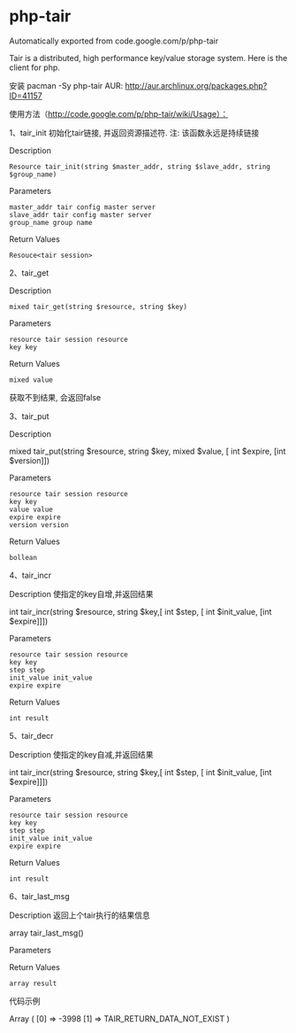 # php-tair
Automatically exported from code.google.com/p/php-tair

Tair is a distributed, high performance key/value storage system.
Here is the client for php.


安装
 pacman -Sy php-tair
 AUR: http://aur.archlinux.org/packages.php?ID=41157 
 
 
 
使用方法（http://code.google.com/p/php-tair/wiki/Usage）：

1、tair_init
初始化tair链接, 并返回资源描述符. 注: 该函数永远是持续链接

Description

    Resource tair_init(string $master_addr, string $slave_addr, string $group_name) 

Parameters

    master_addr tair config master server
    slave_addr tair config master server
    group_name group name 

Return Values

    Resouce<tair session> 

2、tair_get

Description

    mixed tair_get(string $resource, string $key) 

Parameters

    resource tair session resource
    key key 

Return Values

    mixed value 

获取不到结果, 会返回false

3、tair_put

Description

 mixed tair_put(string $resource, string $key, mixed $value, [ int $expire, [int $version]]) 

Parameters

    resource tair session resource
    key key
    value value
    expire expire
    version version 

Return Values

    bollean 

4、tair_incr

Description 使指定的key自增,并返回结果

 int tair_incr(string $resource, string $key,[ int $step, [ int $init_value, [int $expire]]]) 

Parameters

    resource tair session resource
    key key
    step step
    init_value init_value
    expire expire 

Return Values

    int result 

5、tair_decr

Description 使指定的key自减,并返回结果

int tair_incr(string $resource, string $key,[ int $step, [ int $init_value, [int $expire]]]) 

Parameters

    resource tair session resource
    key key
    step step
    init_value init_value
    expire expire 

Return Values

    int result 

6、tair_last_msg

Description 返回上个tair执行的结果信息

 array tair_last_msg() 

Parameters

Return Values

    array result 

代码示例

 <?php
 $rs = tair_init('10.0.0.210',null,'group_1');
 $value = tair_get($rs,'key_not_exists');
 if($value*false){
      print_r(tair_last_msg());
 }
 ?>

 Array
 (
     [0] => -3998
     [1] => TAIR_RETURN_DATA_NOT_EXIST
 )
